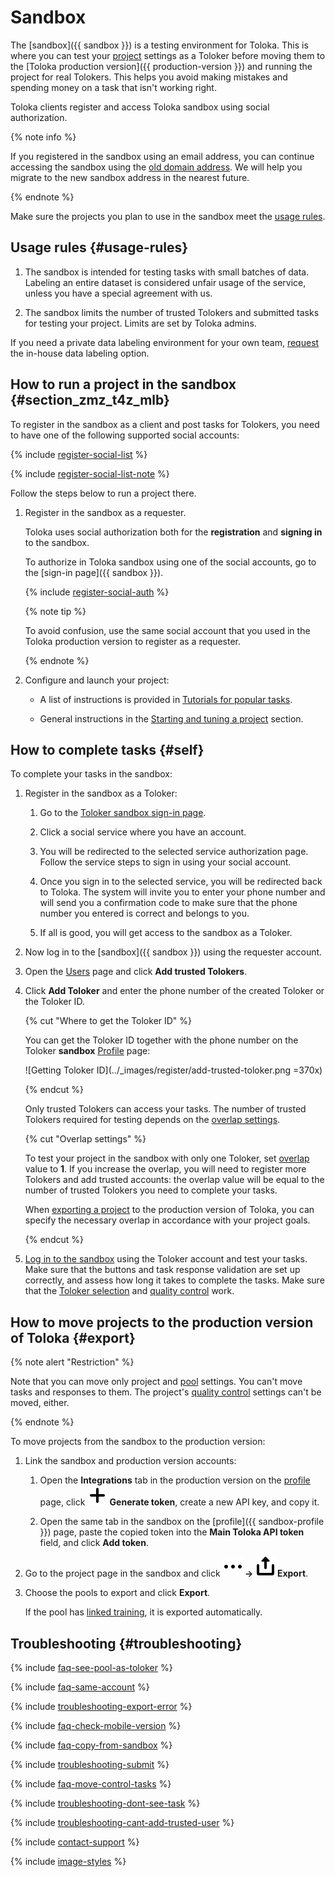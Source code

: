 # Sandbox

The [sandbox]({{ sandbox }}) is a testing environment for Toloka. This is where you can test your [project](../../glossary.md#project) settings as a Toloker before moving them to the [Toloka production version]({{ production-version }}) and running the project for real Tolokers. This helps you avoid making mistakes and spending money on a task that isn't working right.

Toloka clients register and access Toloka sandbox using social authorization.

{% note info %}

If you registered in the sandbox using an email address, you can continue accessing the sandbox using the [old domain address](https://sandbox.toloka.yandex.com/for-requesters). We will help you migrate to the new sandbox address in the nearest future.

{% endnote %}

Make sure the projects you plan to use in the sandbox meet the [usage rules](#usage-rules).

## Usage rules {#usage-rules}

1. The sandbox is intended for testing tasks with small batches of data. Labeling an entire dataset is considered unfair usage of the service, unless you have a special agreement with us.

1. The sandbox limits the number of trusted Tolokers and submitted tasks for testing your project. Limits are set by Toloka admins.

If you need a private data labeling environment for your own team, [request](../troubleshooting/support.md?form-topic1=sandbox) the in-house data labeling option.

## How to run a project in the sandbox {#section_zmz_t4z_mlb}

To register in the sandbox as a client and post tasks for Tolokers, you need to have one of the following supported social accounts:

{% include [register-social-list](../_includes/register/social-list.md) %}

{% include [register-social-list-note](../_includes/register/social-list-note.md) %}

Follow the steps below to run a project there.

1. Register in the sandbox as a requester.

    Toloka uses social authorization both for the **registration** and **signing in** to the sandbox.

    To authorize in Toloka sandbox using one of the social accounts, go to the [sign-in page]({{ sandbox }}).

    {% include [register-social-auth](../_includes/register/social-auth.md) %}

    {% note tip %}

    To avoid confusion, use the same social account that you used in the Toloka production version to register as a requester.

    {% endnote %}

1. Configure and launch your project:

    - A list of instructions is provided in [Tutorials for popular tasks](../tutorials/usecases.md).

    - General instructions in the [Starting and tuning a project](main-steps.md) section.

## How to complete tasks {#self}

To complete your tasks in the sandbox:

1. Register in the sandbox as a Toloker:

    1. Go to the [Toloker sandbox sign-in page](https://we.sandbox.toloka.ai/auth?role=TOLOKER).

    1. Click a social service where you have an account.

    1. You will be redirected to the selected service authorization page. Follow the service steps to sign in using your social account.

    1. Once you sign in to the selected service, you will be redirected back to Toloka. The system will invite you to enter your phone number and will send you a confirmation code to make sure that the phone number you entered is correct and belongs to you.

    1. If all is good, you will get access to the sandbox as a Toloker.

1. Now log in to the [sandbox]({{ sandbox }}) using the requester account.

1. Open the [Users](https://platform.sandbox.toloka.ai/requester/workers) page and click **Add trusted Tolokers**.

1. Click **Add Toloker** and enter the phone number of the created Toloker or the Toloker ID.

    {% cut "Where to get the Toloker ID" %}

    You can get the Toloker ID together with the phone number on the Toloker **sandbox** [Profile](https://we.sandbox.toloka.ai/profile) page:

    ![Getting Toloker ID](../_images/register/add-trusted-toloker.png =370x)

    {% endcut %}

    Only trusted Tolokers can access your tasks. The number of trusted Tolokers required for testing depends on the [overlap settings](dynamic-overlap.md).

    {% cut "Overlap settings" %}

    To test your project in the sandbox with only one Toloker, set [overlap](../../glossary.md#overlap) value to **1**. If you increase the overlap, you will need to register more Tolokers and add trusted accounts: the overlap value will be equal to the number of trusted Tolokers you need to complete your tasks.

    When [exporting a project](#export) to the production version of Toloka, you can specify the necessary overlap in accordance with your project goals.

    {% endcut %}

1. [Log in to the sandbox](https://we.sandbox.toloka.ai/auth?role=TOLOKER) using the Toloker account and test your tasks. Make sure that the buttons and task response validation are set up correctly, and assess how long it takes to complete the tasks. Make sure that the [Toloker selection](filters.md) and [quality control](control.md) work.

## How to move projects to the production version of Toloka {#export}

{% note alert "Restriction" %}

Note that you can move only project and [pool](../../glossary.md#pool) settings. You can't move tasks and responses to them. The project's [quality control](../../glossary.md#quality-control) settings can't be moved, either.

{% endnote %}

To move projects from the sandbox to the production version:

1. Link the sandbox and production version accounts:

    1. Open the **Integrations** tab in the production version on the [profile](https://platform.toloka.ai/requester/profile/integration) page, click **![Plus sign](../_images/plus-sign.svg) Generate token**, create a new API key, and copy it.

    1. Open the same tab in the sandbox on the [profile]({{ sandbox-profile }}) page, paste the copied token into the **Main Toloka API token** field, and click **Add token**.

1. Go to the project page in the sandbox and click **![Drop-down button](../_images/drop-down.svg) → ![Export button](../_images/location-job/project/export.svg) Export**.

1. Choose the pools to export and click **Export**.

    If the pool has [linked training](train.md), it is exported automatically.

## Troubleshooting {#troubleshooting}

{% include [faq-see-pool-as-toloker](../_includes/faq/sandbox/see-pool-as-toloker.md) %}

{% include [faq-same-account](../_includes/faq/sandbox/same-account.md) %}

{% include [troubleshooting-export-error](../_includes/troubleshooting/sandbox/export-error.md) %}

{% include [faq-check-mobile-version](../_includes/faq/sandbox/check-mobile-version.md) %}

{% include [faq-copy-from-sandbox](../_includes/faq/sandbox/copy-from-sandbox.md) %}

{% include [troubleshooting-submit](../_includes/troubleshooting/sandbox/submit.md) %}

{% include [faq-move-control-tasks](../_includes/faq/sandbox/move-control-tasks.md) %}

{% include [troubleshooting-dont-see-task](../_includes/troubleshooting/sandbox/dont-see-task.md) %}

{% include [troubleshooting-cant-add-trusted-user](../_includes/troubleshooting/sandbox/cant-add-trusted-user.md) %}

{% include [contact-support](../_includes/contact-support.md) %}

{% include [image-styles](../../../_includes/image-styles-internal.md) %}